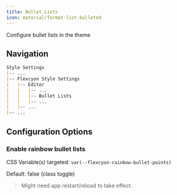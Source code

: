 ```yaml
---
title: Bullet Lists
icon: material/format-list-bulleted
---
```


Configure bullet lists in the theme

## Navigation

```md
Style Settings
|-- ...
|-- Flexcyon Style Settings
|   |-- Editor
|   |   |-- ...
|   |   |-- Bullet Lists
|   |   |-- ...
|   |-- ...
|-- ...
```

## Configuration Options

### Enable rainbow bullet lists

CSS Variable(s) targeted: `var(--flexcyon-rainbow-bullet-points)`

Default: false (class toggle)

> Might need app restart/reload to take effect.

